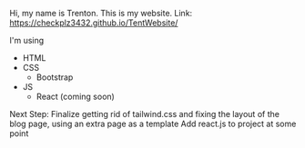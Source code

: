 Hi, my name is Trenton. This is my website.
Link: https://checkplz3432.github.io/TentWebsite/

I'm using
- HTML
- CSS
  - Bootstrap
- JS
  - React (coming soon)

Next Step:
Finalize getting rid of tailwind.css and fixing the layout of the blog page,
using an extra page as a template
Add react.js to project at some point
